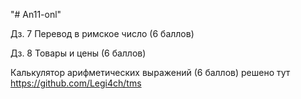 "# An11-onl" 

Дз. 7 Перевод в римское число (6 баллов)

Дз. 8 Товары и цены (6 баллов)

Калькулятор арифметических выражений (6 баллов) решено тут https://github.com/Legi4ch/tms
